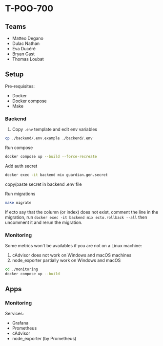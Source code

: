 # T-POO-700

## Teams

- Matteo Degano
- Dulac Nathan
- Eva Ducéré
- Bryan Gast
- Thomas Loubat

## Setup

Pre-requisites:

- Docker
- Docker compose
- Make

### Backend

1. Copy `.env` template and edit env variables

```bash
cp ./backend/.env.example ./backend/.env
```

Run compose

```bash
docker compose up --build --force-recreate
```

Add auth secret

```bash
docker exec -it backend mix guardian.gen.secret
```

copy/paste secret in backend .env file

Run migrations

```bash
make migrate
```

If ecto say that the column (or index) does not exist, comment the line in the migration, run `docker exec -it backend mix ecto.rollback --all` then uncomment it and rerun the migration.

### Monitoring

Some metrics won't be availables if you are not on a Linux machine:

1. cAdvisor does not work on Windows and macOS machines
2. node_exporter partially work on Windows and macOS

```bash
cd ./monitoring
docker compose up --build
```

## Apps

### Monitoring

Services:

- Grafana
- Prometheus
- cAdvisor
- node_exporter (by Prometheus)
